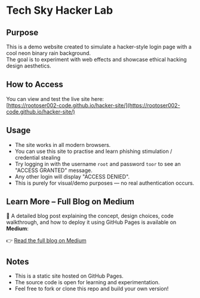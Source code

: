 # Tech Sky Hacker Lab

## Purpose
This is a demo website created to simulate a hacker-style login page with a cool neon binary rain background.  
The goal is to experiment with web effects and showcase ethical hacking design aesthetics.

## How to Access
You can view and test the live site here:  
[https://rootoser002-code.github.io/hacker-site/](https://rootoser002-code.github.io/hacker-site/)

## Usage 
- The site works in all modern browsers.
- You can use this site to practise and learn phishing stimulation / credential stealing 
- Try logging in with the username `root` and password `toor` to see an "ACCESS GRANTED" message.
- Any other login will display "ACCESS DENIED".
- This is purely for visual/demo purposes — no real authentication occurs.

## Learn More – Full Blog on Medium
📖 A detailed blog post explaining the concept, design choices, code walkthrough, and how to deploy it using GitHub Pages is available on **Medium**:

👉 [Read the full blog on Medium](https://medium.com/@your-medium-username)


## Notes
- This is a static site hosted on GitHub Pages.
- The source code is open for learning and experimentation.
- Feel free to fork or clone this repo and build your own version!

